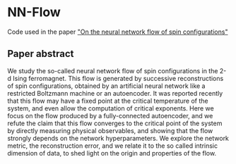 # NN-Flow

Code used in the paper ["On the neural network flow of spin configurations"](https://arxiv.org/pdf/2203.06652)

## Paper abstract

We study the so-called neural network flow of spin configurations in the 2-d Ising ferromagnet. This flow is generated by successive reconstructions of spin configurations, obtained by an artificial neural network like a restricted Boltzmann machine or an autoencoder. It was reported recently that this flow may have a fixed point at the critical temperature of the system, and even allow the computation of critical exponents. Here we focus on the flow produced by a fully-connected autoencoder, and we refute the claim that this flow converges to the critical point of the system by directly measuring physical observables, and showing that the flow strongly depends on the network hyperparameters. We explore the network metric, the reconstruction error, and we relate it to the so called intrinsic dimension of data, to shed light on the origin and properties of the flow.
